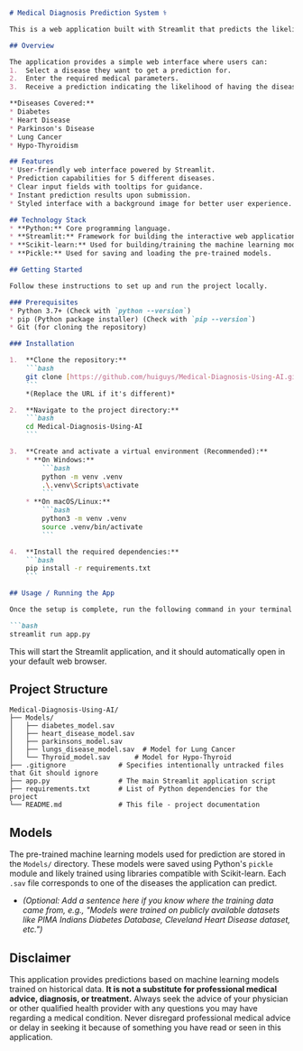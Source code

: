 
```markdown
# Medical Diagnosis Prediction System ⚕️

This is a web application built with Streamlit that predicts the likelihood of several medical conditions based on user-provided diagnostic measurements. It uses pre-trained machine learning models.

## Overview

The application provides a simple web interface where users can:
1.  Select a disease they want to get a prediction for.
2.  Enter the required medical parameters.
3.  Receive a prediction indicating the likelihood of having the disease based on the input data.

**Diseases Covered:**
* Diabetes
* Heart Disease
* Parkinson's Disease
* Lung Cancer
* Hypo-Thyroidism

## Features
* User-friendly web interface powered by Streamlit.
* Prediction capabilities for 5 different diseases.
* Clear input fields with tooltips for guidance.
* Instant prediction results upon submission.
* Styled interface with a background image for better user experience.

## Technology Stack
* **Python:** Core programming language.
* **Streamlit:** Framework for building the interactive web application.
* **Scikit-learn:** Used for building/training the machine learning models (and required for loading them).
* **Pickle:** Used for saving and loading the pre-trained models.

## Getting Started

Follow these instructions to set up and run the project locally.

### Prerequisites
* Python 3.7+ (Check with `python --version`)
* pip (Python package installer) (Check with `pip --version`)
* Git (for cloning the repository)

### Installation

1.  **Clone the repository:**
    ```bash
    git clone [https://github.com/huiguys/Medical-Diagnosis-Using-AI.git](https://github.com/huiguys/Medical-Diagnosis-Using-AI.git)
    ```
    *(Replace the URL if it's different)*

2.  **Navigate to the project directory:**
    ```bash
    cd Medical-Diagnosis-Using-AI
    ```

3.  **Create and activate a virtual environment (Recommended):**
    * **On Windows:**
        ```bash
        python -m venv .venv
        .\.venv\Scripts\activate
        ```
    * **On macOS/Linux:**
        ```bash
        python3 -m venv .venv
        source .venv/bin/activate
        ```

4.  **Install the required dependencies:**
    ```bash
    pip install -r requirements.txt
    ```

## Usage / Running the App

Once the setup is complete, run the following command in your terminal (make sure your virtual environment is activated):

```bash
streamlit run app.py
```

This will start the Streamlit application, and it should automatically open in your default web browser.

## Project Structure

```
Medical-Diagnosis-Using-AI/
├── Models/
│   ├── diabetes_model.sav
│   ├── heart_disease_model.sav
│   ├── parkinsons_model.sav
│   ├── lungs_disease_model.sav  # Model for Lung Cancer
│   └── Thyroid_model.sav      # Model for Hypo-Thyroid
├── .gitignore             # Specifies intentionally untracked files that Git should ignore
├── app.py                 # The main Streamlit application script
├── requirements.txt       # List of Python dependencies for the project
└── README.md              # This file - project documentation
```

## Models

The pre-trained machine learning models used for prediction are stored in the `Models/` directory. These models were saved using Python's `pickle` module and likely trained using libraries compatible with Scikit-learn. Each `.sav` file corresponds to one of the diseases the application can predict.

* *(Optional: Add a sentence here if you know where the training data came from, e.g., "Models were trained on publicly available datasets like PIMA Indians Diabetes Database, Cleveland Heart Disease dataset, etc.")*

## Disclaimer

This application provides predictions based on machine learning models trained on historical data. **It is not a substitute for professional medical advice, diagnosis, or treatment.** Always seek the advice of your physician or other qualified health provider with any questions you may have regarding a medical condition. Never disregard professional medical advice or delay in seeking it because of something you have read or seen in this application.
